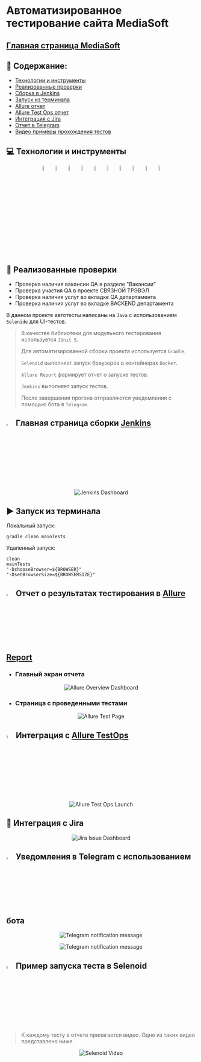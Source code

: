 # Автоматизированное тестирование сайта MediaSoft
## <a target="_blank" href="https://mediasoft.team">Главная страница MediaSoft</a>

## :floppy_disk: Содержание:

- <a href="#computer-технологии-и-инструменты">Технологии и инструменты</a>
- <a href="#notebook_with_decorative_cover-реализованные-проверки">Реализованные проверки</a>
- <a href="#electric_plug-сборка-в-Jenkins">Сборка в Jenkins</a>
- <a href="#arrow_forward-запуск-из-терминала">Запуск из терминала</a>
- <a href="#open_book-allure-отчет">Allure отчет</a>
- <a href="#hammer-allure-test-ops-отчет">Allure Test Ops отчет</a>
- <a href="#wrench-интеграция-с-jira">Интеграция с Jira</a>
- <a href="#robot-отчет-в-telegram">Отчет в Telegram</a>
- <a href="#film_projector-видео-примеры-прохождения-тестов">Видео примеры прохождения тестов</a>

## :computer: Технологии и инструменты
<p align="center">
<img width="6%" title="IntelliJ IDEA" src="https://github.com/valendr1/mediasoft-autotests-project/blob/infrastructure/images/logo/Intelij_IDEA.svg">
<img width="6%" title="Java" src="images/logo/Java.svg">
<img width="6%" title="Selenide" src="images/logo/Selenide.svg">
<img width="6%" title="Selenoid" src="images/logo/Selenoid.svg">
<img width="6%" title="Allure Report" src="images/logo/Allure_Report.svg">
<img width="6%" title="Gradle" src="images/logo/Gradle.svg">
<img width="6%" title="JUnit5" src="images/logo/JUnit5.svg">
<img width="6%" title="GitHub" src="images/logo/GitHub.svg">
<img width="6%" title="Jenkins" src="images/logo/Jenkins.svg">
<img width="6%" title="Telegram" src="images/logo/Telegram.svg">
</p>

## :notebook_with_decorative_cover: Реализованные проверки
- Проверка наличия вакансии QA в разделе "Вакансии"
- Проверка участия QA в проекте СВЯЗНОЙ ТРЭВЭЛ
- Проверка наличия услуг во вкладке QA департамента
- Проверка наличия услуг во вкладке BACKEND департамента

В данном проекте автотесты написаны на <code>Java</code> с использованием <code>Selenide</code> для UI-тестов.

> В качестве библиотеки для модульного тестирования используется <code>JUnit 5</code>.
> 
> Для автоматизированной сборки проекта используется <code>Gradle</code>.
> 
> <code>Selenoid</code> выполняет запуск браузеров в контейнерах <code>Docker</code>.
>
> <code>Allure Report</code> формирует отчет о запуске тестов.
>
> <code>Jenkins</code> выполняет запуск тестов.
> 
> После завершения прогона отправляются уведомления с помощью бота в <code>Telegram</code>.

## <img width="4%" title="Jenkins" src="images/logo/Jenkins.svg"> Главная страница сборки [Jenkins](https://jenkins.autotests.cloud/job/012-bublikxoxo-mediasoft-autotests/)
<p align="center">
<img title="Jenkins Dashboard" src="https://github.com/valendr1/mediasoft-autotests-project/blob/infrastructure/images/screens/jenkins.png">
</p>  

## :arrow_forward: Запуск из терминала
Локальный запуск:
```
gradle clean mainTests
```

Удаленный запуск:
```
clean
mainTests
"-DchooseBrowser=${BROWSER}"
"-DsetBrowserSize=${BROWSERSIZE}"
```

## <img width="4%" title="Allure Report" src="images/logo/Allure_Report.svg"> Отчет о результатах тестирования в [Allure Report](https://jenkins.autotests.cloud/job/012-bublikxoxo-mediasoft-autotests/allure/)
- ### Главный экран отчета
<p align="center">
<img title="Allure Overview Dashboard" src="https://github.com/valendr1/mediasoft-autotests-project/blob/infrastructure/images/screens/allure_overview.png">
</p>

- ### Страница с проведенными тестами
<p align="center">
<img title="Allure Test Page" src="https://github.com/valendr1/mediasoft-autotests-project/blob/infrastructure/images/screens/allure_behaviors.png">
</p>

## <img width="4%" title="Allure TestOPS" src="images/logo/Allure_TO.svg"> Интеграция с [Allure TestOps](https://allure.autotests.cloud/launch/13127/)
<p align="center">
<img title="Allure Test Ops Launch" src="https://github.com/valendr1/mediasoft-autotests-project/blob/infrastructure/images/screens/allure_testops.png">
</p>

## :wrench: Интеграция с Jira
<p align="center">
<img title="Jira Issue Dashboard" src="https://github.com/valendr1/mediasoft-autotests-project/blob/infrastructure/images/screens/jira.png">
</p>

## <img width="4%" title="Telegram" src="images/logo/Telegram.svg"> Уведомления в Telegram с использованием бота
<p align="center">
<img title="Telegram notification message" src="https://github.com/valendr1/mediasoft-autotests-project/blob/infrastructure/images/screens/tg1.png">
</p>

<p align="center">
<img title="Telegram notification message" src="https://github.com/valendr1/mediasoft-autotests-project/blob/infrastructure/images/screens/tg2.png">
</p>

## <img width="4%" title="Selenoid" src="images/logo/Selenoid.svg"> Пример запуска теста в Selenoid
> К каждому тесту в отчете прилагается видео. Одно из таких видео представлено ниже.
<p align="center">
  <img title="Selenoid Video" src="https://github.com/valendr1/mediasoft-autotests-project/blob/infrastructure/images/gif/gif_example.gif">
</p>
